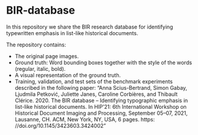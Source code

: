 # BIR-database

In this repository we share the BIR research database for identifying typewritten emphasis in list-like historical documents.

The repository contains:
- The original page images.
- Ground truth: Word bounding boxes together with the style of the words (regular, italic, bold).
- A visual representation of the ground truth.
- Training, validation, and test sets of the benchmark experiments described in the following paper:  “Anna Scius-Bertrand, Simon Gabay, Ljudmila Petković, Juliette Janes, Caroline Corbières, and Thibault Clérice. 2020. The BIR database – Identifying typographic emphasis in list-like historical documents. In HIP’21: 6th International Workshop on Historical Document Imaging and Processing, September 05–07, 2021, Lausanne, CH. ACM, New York, NY, USA, 6 pages. https: //doi.org/10.1145/3423603.3424002”